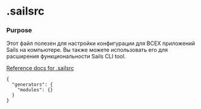 # .sailsrc
### Purpose

Этот файл полезен для настройки конфигурации для ВСЕХ приложений Sails на компьютере.  Вы также можете использовать его для расширения функциональности Sails CLI tool.

[Reference docs for .sailsrc](http://sailsjs.com/documentation/reference/Configuration/Configuration.html)



<docmeta name="displayName" value=".sailsrc">

```
{
  "generators": {
    "modules": {}
  }
}
```
